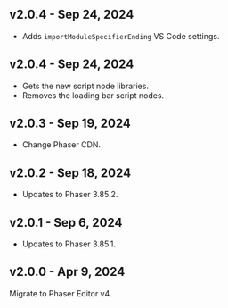 ## v2.0.4 - Sep 24, 2024

* Adds `importModuleSpecifierEnding` VS Code settings.

## v2.0.4 - Sep 24, 2024

* Gets the new script node libraries.
* Removes the loading bar script nodes.

## v2.0.3 - Sep 19, 2024

* Change Phaser CDN.

## v2.0.2 - Sep 18, 2024

* Updates to Phaser 3.85.2.

## v2.0.1 - Sep 6, 2024

* Updates to Phaser 3.85.1.

## v2.0.0 - Apr 9, 2024

Migrate to Phaser Editor v4.